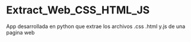 # Extract_Web_CSS_HTML_JS
App desarrollada en python que extrae los archivos .css .html y.js de una pagina web

